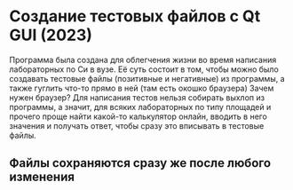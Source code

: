 # Создание тестовых файлов с Qt GUI (2023)
Программа была создана для облегчения жизни во время написания лабораторных по Си в вузе.
Её суть состоит в том, чтобы можно было создавать тестовые файлы (позитивные и негативные) из программы, а также гуглить что-то прямо в ней (там есть окошко браузера)
Зачем нужен браузер? Для написания тестов нельзя собирать выхлоп из программы, а значит, для всяких лабораторных по типу площадей и прочего проще найти какой-то калькулятор онлайн, вводить в него значения и получать ответ, чтобы сразу это вписывать в тестовые файлы.
## Файлы сохраняются сразу же после любого изменения

